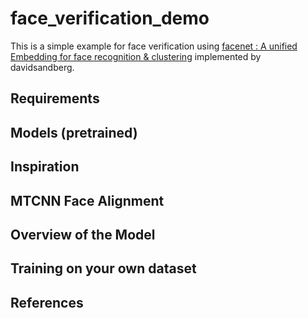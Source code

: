 # face_verification_demo
This is a simple example for face verification using [facenet : A unified Embedding for face recognition &amp; clustering](http://arxiv.org/abs/1503.03832) implemented by davidsandberg.

## Requirements

## Models (pretrained)


## Inspiration

## MTCNN Face Alignment

## Overview of the Model

## Training on your own dataset

## References


